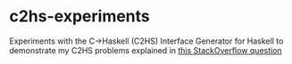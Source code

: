 c2hs-experiments
================

Experiments with the C->Haskell (C2HS) Interface Generator for Haskell to
demonstrate my C2HS problems explained in [this StackOverflow
question](http://stackoverflow.com/questions/12070800/cant-get-c2hs-with-foreign-pointers-to-work)
